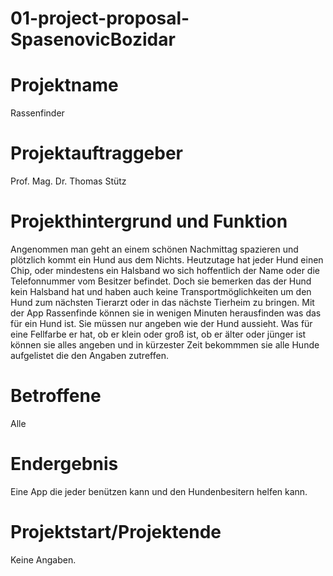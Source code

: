 # 01-project-proposal-SpasenovicBozidar

# Projektname
  
  Rassenfinder




# Projektauftraggeber

  Prof. Mag. Dr. Thomas Stütz




# Projekthintergrund und Funktion

  Angenommen man geht an einem schönen Nachmittag spazieren und plötzlich kommt ein Hund aus dem Nichts. Heutzutage hat jeder Hund einen Chip, oder mindestens ein
  Halsband wo sich hoffentlich der Name oder die Telefonnummer vom Besitzer befindet. Doch sie bemerken das der Hund kein Halsband hat und haben auch keine Transportmöglichkeiten um 
  den Hund zum nächsten Tierarzt oder in das nächste Tierheim zu bringen. Mit der App Rassenfinde können sie in wenigen Minuten herausfinden was das für ein Hund ist. Sie müssen nur 
  angeben wie der Hund aussieht. Was für eine Fellfarbe er hat, ob er klein oder groß ist, ob er älter oder jünger ist können sie alles angeben und in kürzester Zeit bekommmen sie 
  alle Hunde aufgelistet die den Angaben zutreffen.




# Betroffene
  
  Alle




# Endergebnis

  Eine App die jeder benützen kann und den Hundenbesitern helfen kann.


# Projektstart/Projektende

  Keine Angaben.  
